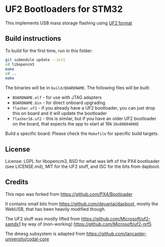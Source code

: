 # UF2 Bootloaders for STM32

This implements USB mass storage flashing using [UF2 format](https://github.com/Microsoft/uf2)

## Build instructions

To build for the first time, run in this folder:

```bash
git submodule update --init
cd libopencm3
make
cd ..
make
```

The binaries will be in `build/BOARDNAME`. 
The following files will be built:
* `BOARDNAME.elf` - for use with JTAG adapters
* `BOARDNAME.bin` - for direct onboard upgrading
* `flasher.uf2` - if you already have a UF2 bootloader, you can just drop this on board and it will update the bootloader
* `flasher16.uf2` - this is similar, but if you have an older UF2 bootloader on the board, that expects the app to start at 16k (`0x08004000`)

Build a specific board: Please check the `Makefile` for specific build targets.

## License

License: LGPL for libopencm3, BSD for what was left of the PX4 bootloader (see LICENSE.md),
MIT for the UF2 stuff, and ISC for the bits from dapboot.

## Credits

This repo was forked from https://github.com/PX4/Bootloader

It contains small bits from https://github.com/devanlai/dapboot,
mostly the WebUSB, that has been heavily modified though.

The UF2 stuff was mostly lifted from https://github.com/Microsoft/uf2-samdx1
by way of (non-working) https://github.com/Microsoft/uf2-nrf5

The dmesg subsystem is adapted from https://github.com/lancaster-university/codal-core

